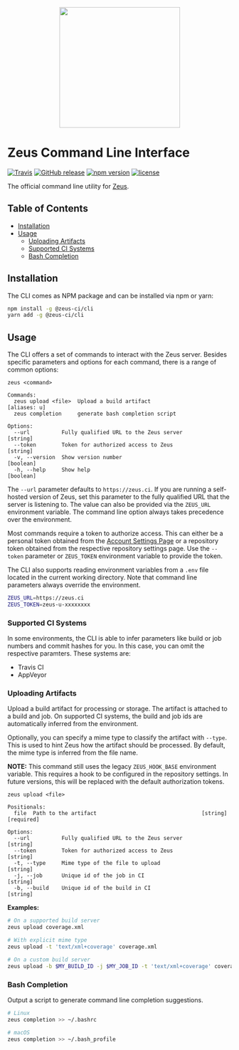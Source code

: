 <p align="center">
    <img src="https://user-images.githubusercontent.com/1433023/32629198-3c6f225e-c54d-11e7-96db-99fd22709a1b.png" width="271">
</p>

<h1>Zeus Command Line Interface</h1>

[![Travis](https://img.shields.io/travis/getsentry/zeus-cli.svg)](https://travis-ci.org/getsentry/zeus-cli)
[![GitHub release](https://img.shields.io/github/release/getsentry/zeus-cli.svg)](https://github.com/getsentry/zeus-cli/releases/latest)
[![npm version](https://img.shields.io/npm/v/@zeus-ci/cli.svg)](https://www.npmjs.com/package/@zeus-ci/cli)
[![license](https://img.shields.io/github/license/getsentry/zeus-cli.svg)](https://github.com/getsentry/zeus-cli/blob/master/LICENSE)

The official command line utility for [Zeus](https://github.com/getsentry/zeus).

## Table of Contents

* [Installation](#installation)
* [Usage](#usage)
  * [Uploading Artifacts](#uploading-artifacts)
  * [Supported CI Systems](#supported-ci-systems)
  * [Bash Completion](#bash-completion)

## Installation

The CLI comes as NPM package and can be installed via npm or yarn:

```bash
npm install -g @zeus-ci/cli
yarn add -g @zeus-ci/cli
```

## Usage

The CLI offers a set of commands to interact with the Zeus server. Besides
specific parameters and options for each command, there is a range of common
options:

```
zeus <command>

Commands:
  zeus upload <file>  Upload a build artifact                       [aliases: u]
  zeus completion     generate bash completion script

Options:
  --url          Fully qualified URL to the Zeus server                 [string]
  --token        Token for authorized access to Zeus                    [string]
  -v, --version  Show version number                                   [boolean]
  -h, --help     Show help                                             [boolean]
```

The `--url` parameter defaults to `https://zeus.ci`. If you are running a
self-hosted version of Zeus, set this parameter to the fully qualified URL that
the server is listening to. The value can also be provided via the `ZEUS_URL`
environment variable. The command line option always takes precedence over the
environment.

Most commands require a token to authorize access. This can either be a personal
token obtained from the [Account Settings Page](https://zeus.ci/settings/token)
or a repository token obtained from the respective repository settings page. Use
the `--token` parameter or `ZEUS_TOKEN` environment variable to provide the
token.

The CLI also supports reading environment variables from a `.env` file located
in the current working directory. Note that command line parameters always
override the environment.

```sh
ZEUS_URL=https://zeus.ci
ZEUS_TOKEN=zeus-u-xxxxxxxx
```

### Supported CI Systems

In some environments, the CLI is able to infer parameters like build or job
numbers and commit hashes for you. In this case, you can omit the respective
paramters. These systems are:

* Travis CI
* AppVeyor

### Uploading Artifacts

Upload a build artifact for processing or storage. The artifact is attached to a
build and job. On supported CI systems, the build and job ids are automatically
inferred from the environment.

Optionally, you can specify a mime type to classify the artifact with `--type`.
This is used to hint Zeus how the artifact should be processed. By default, the
mime type is inferred from the file name.

**NOTE:** This command still uses the legacy `ZEUS_HOOK_BASE` environment
variable. This requires a hook to be configured in the repository settings. In
future versions, this will be replaced with the default authorization tokens.

```
zeus upload <file>

Positionals:
  file  Path to the artifact                                 [string] [required]

Options:
  --url          Fully qualified URL to the Zeus server                 [string]
  --token        Token for authorized access to Zeus                    [string]
  -t, --type     Mime type of the file to upload                        [string]
  -j, --job      Unique id of the job in CI                             [string]
  -b, --build    Unique id of the build in CI                           [string]
```

**Examples:**

```sh
# On a supported build server
zeus upload coverage.xml

# With explicit mime type
zeus upload -t 'text/xml+coverage' coverage.xml

# On a custom build server
zeus upload -b $MY_BUILD_ID -j $MY_JOB_ID -t 'text/xml+coverage' coverage.xml
```

### Bash Completion

Output a script to generate command line completion suggestions.

```sh
# Linux
zeus completion >> ~/.bashrc

# macOS
zeus completion >> ~/.bash_profile
```
